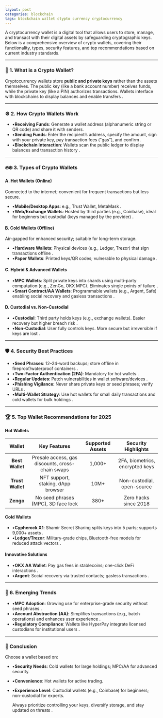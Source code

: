 ```yaml
---
layout: post
categories: blockchain
tags: blockchain wallet ctypto currency cryptocurrency
---
```


A cryptocurrency wallet is a digital tool that allows users to store, manage, and transact with their digital assets by safeguarding cryptographic keys. Below is a comprehensive overview of crypto wallets, covering their functionality, types, security features, and top recommendations based on current industry standards.

------

### 🔐 **1. What is a Crypto Wallet?**

Cryptocurrency wallets store **public and private keys** rather than the assets themselves. The public key (like a bank account number) receives funds, while the private key (like a PIN) authorizes transactions. Wallets interface with blockchains to display balances and enable transfers .

------

### ⚙️ **2. How Crypto Wallets Work**

- •**Receiving Funds**: Generate a wallet address (alphanumeric string or QR code) and share it with senders.
- •**Sending Funds**: Enter the recipient’s address, specify the amount, sign with your private key, pay transaction fees ("gas"), and confirm .
- •**Blockchain Interaction**: Wallets scan the public ledger to display balances and transaction history .

------

### 🔥❄️ **3. Types of Crypto Wallets**

#### **A. Hot Wallets (Online)**

Connected to the internet; convenient for frequent transactions but less secure.

- •**Mobile/Desktop Apps**: e.g., Trust Wallet, MetaMask .
- •**Web/Exchange Wallets**: Hosted by third parties (e.g., Coinbase), ideal for beginners but custodial (keys managed by the provider) .

#### **B. Cold Wallets (Offline)**

Air-gapped for enhanced security; suitable for long-term storage.

- •**Hardware Wallets**: Physical devices (e.g., Ledger, Trezor) that sign transactions offline .
- •**Paper Wallets**: Printed keys/QR codes; vulnerable to physical damage .

#### **C. Hybrid & Advanced Wallets**

- •**MPC Wallets**: Split private keys into shards using multi-party computation (e.g., ZenGo, OKX MPC). Eliminates single points of failure .
- •**Smart Contract/AA Wallets**: Programmable wallets (e.g., Argent, Safe) enabling social recovery and gasless transactions .

#### **D. Custodial vs. Non-Custodial**

- •**Custodial**: Third party holds keys (e.g., exchange wallets). Easier recovery but higher breach risk .
- •**Non-Custodial**: User fully controls keys. More secure but irreversible if keys are lost .

------

### 🛡️ **4. Security Best Practices**

- •**Seed Phrases**: 12–24-word backups; store offline in fireproof/waterproof containers .
- •**Two-Factor Authentication (2FA)**: Mandatory for hot wallets .
- •**Regular Updates**: Patch vulnerabilities in wallet software/devices .
- •**Phishing Vigilance**: Never share private keys or seed phrases; verify URLs .
- •**Multi-Wallet Strategy**: Use hot wallets for small daily transactions and cold wallets for bulk holdings .

------

### 🏆 **5. Top Wallet Recommendations for 2025**

#### **Hot Wallets**

|      Wallet      |                   Key Features                   | Supported Assets |       Security Highlights       |
| :--------------: | :----------------------------------------------: | :--------------: | :-----------------------------: |
| **Best Wallet**  | Presale access, gas discounts, cross-chain swaps |      1,000+      | 2FA, biometrics, encrypted keys |
| **Trust Wallet** |        NFT support, staking, dApp browser        |       10M+       |   Non-custodial, open-source    |
|    **Zengo**     |       No seed phrases (MPC), 3D face lock        |       380+       |      Zero hacks since 2018      |

#### **Cold Wallets**

- •**Cypherock X1**: Shamir Secret Sharing splits keys into 5 parts; supports 9,000+ assets .
- •**Ledger/Trezor**: Military-grade chips, Bluetooth-free models for reduced attack vectors .

#### **Innovative Solutions**

- •**OKX AA Wallet**: Pay gas fees in stablecoins; one-click DeFi interactions .
- •**Argent**: Social recovery via trusted contacts; gasless transactions .

------

### 🚀 **6. Emerging Trends**

- •**MPC Adoption**: Growing use for enterprise-grade security without seed phrases .
- •**Account Abstraction (AA)**: Simplifies transactions (e.g., batch operations) and enhances user experience .
- •**Regulatory Compliance**: Wallets like HyperPay integrate licensed custodians for institutional users .

------

### 💎 **Conclusion**

Choose a wallet based on:

- •**Security Needs**: Cold wallets for large holdings; MPC/AA for advanced security.

- •**Convenience**: Hot wallets for active trading.

- •**Experience Level**: Custodial wallets (e.g., Coinbase) for beginners; non-custodial for experts.

  Always prioritize controlling your keys, diversify storage, and stay updated on threats .